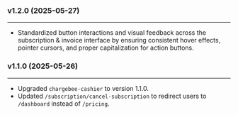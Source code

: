 ### v1.2.0 (2025-05-27)
* * * 

* Standardized button interactions and visual feedback across the subscription & invoice interface by ensuring consistent hover effects, pointer cursors, and proper capitalization for action buttons.


### v1.1.0 (2025-05-26)
* * * 

* Upgraded `chargebee-cashier` to version 1.1.0.
* Updated `/subscription/cancel-subscription` to redirect users to `/dashboard` instead of `/pricing`.

